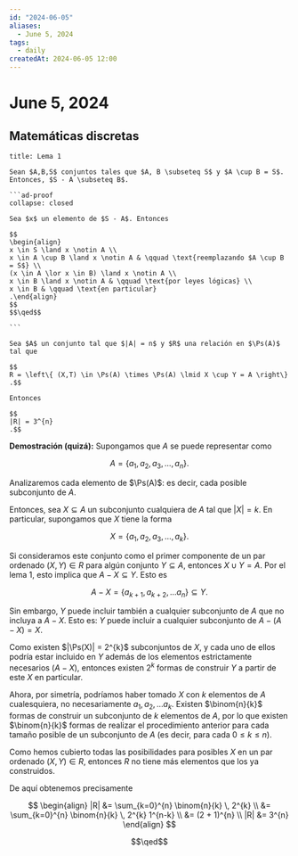 ```yaml
---
id: "2024-06-05"
aliases:
  - June 5, 2024
tags:
  - daily
createdAt: 2024-06-05 12:00
---
```


# June 5, 2024

## Matemáticas discretas

````ad-proposition
title: Lema 1

Sean $A,B,S$ conjuntos tales que $A, B \subseteq S$ y $A \cup B = S$. Entonces, $S - A \subseteq B$.

```ad-proof
collapse: closed

Sea $x$ un elemento de $S - A$. Entonces

$$
\begin{align}
x \in S \land x \notin A \\
x \in A \cup B \land x \notin A & \qquad \text{reemplazando $A \cup B = S$} \\
(x \in A \lor x \in B) \land x \notin A \\
x \in B \land x \notin A & \qquad \text{por leyes lógicas} \\
x \in B & \qquad \text{en particular}
.\end{align}
$$
$$\qed$$

```

````

```ad-theorem
Sea $A$ un conjunto tal que $|A| = n$ y $R$ una relación en $\Ps(A)$ tal que 

$$
R = \left\{ (X,T) \in \Ps(A) \times \Ps(A) \lmid X \cup Y = A \right\}
.$$

Entonces

$$
|R| = 3^{n}
.$$

```

**Demostración (quizá):** Supongamos que $A$ se puede representar como

$$
A = \left\{ a_{1}, a_{2}, a_{3}, \ldots, a_{n} \right\}
.$$

Analizaremos cada elemento de $\Ps(A)$: es decir, cada posible subconjunto de $A$.

Entonces, sea $X \subseteq A$ un subconjunto cualquiera de $A$ tal que $|X| = k$. En particular, supongamos que $X$ tiene la forma

$$
X = \left\{ a_{1}, a_{2}, a_{3}, \ldots, a_{k} \right\}
.$$

Si consideramos este conjunto como el primer componente de un par ordenado $(X, Y) \in R$ para algún conjunto $Y \subseteq A$, entonces $X \cup Y = A$. Por el lema 1, esto implica que $A - X\subseteq Y$. Esto es

$$
A - X = \left\{ a_{k+1}, a_{k+2}, \ldots a_{n} \right\} \subseteq Y
.$$

Sin embargo, $Y$ puede incluir también a cualquier subconjunto de $A$ que no incluya a $A - X$. Esto es: $Y$ puede incluir a cualquier subconjunto de $A - (A - X) = X$.

Como existen $|\Ps(X)| = 2^{k}$ subconjuntos de $X$, y cada uno de ellos podría estar incluido en $Y$ además de los elementos estrictamente necesarios ($A - X$), entonces existen $2^{k}$ formas de construir $Y$ a partir de este $X$ en particular.

Ahora, por simetría, podríamos haber tomado $X$ con $k$ elementos de $A$ cualesquiera, no necesariamente $a_{1}, a_{2}, \ldots a_{k}$. Existen $\binom{n}{k}$ formas de construir un subconjunto de $k$ elementos de $A$, por lo que existen $\binom{n}{k}$ formas de realizar el procedimiento anterior para cada tamaño posible de un subconjunto de $A$ (es decir, para cada $0 \leq k \leq n$).

Como hemos cubierto todas las posibilidades para posibles $X$ en un par ordenado $(X, Y) \in R$, entonces $R$ no tiene más elementos que los ya construidos.

De aquí obtenemos precisamente

$$
\begin{align}
|R| &= \sum_{k=0}^{n} \binom{n}{k} \, 2^{k} \\
&= \sum_{k=0}^{n} \binom{n}{k} \, 2^{k} 1^{n-k} \\
&= (2 + 1)^{n} \\
|R| &= 3^{n}
\end{align}
$$

$$\qed$$
